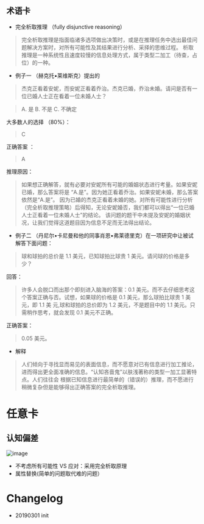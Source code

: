

## 术语卡

- 完全析取推理 （fully disjunctive reasoning）

> 完全析取推理是指面临诸多选项做出决策时，或是在推理任务中选出最佳问题解决方案时，对所有可能性及其结果进行分析、采择的思维过程。
> 析取推理是一种系统性且速度较慢的信息处理方式，属于类型二加工（待查，占位）的一种。

- 例子一 （赫克托▪莱维斯克）提出的

> 杰克正看着安妮，而安妮正看着乔治。杰克已婚，乔治未婚。请问是否有一位已婚人士正在看着一位未婚人士？

> A. 是   B. 不是  C. 不确定

大多数人的选择 （80%）：
> C

正确答案 ：
> A

推理原因：

> 如果想正确解答，就有必要对安妮所有可能的婚姻状态进行考量。如果安妮已婚，那么答案将是 “A.是”。因为她正看着乔治。如果安妮未婚，那么答案依然是“A.是”。
> 因为已婚的杰克正看着未婚的她。对所有可能性进行分析（完全析取推理策略）后得知，无论安妮婚否，我们都可以得出“一位已婚人士正看着一位未婚人士”的结论。
> 该问题的题干中未提及安妮的婚姻状况，让我们觉得这道题目因为信息不足而无法得出结论。

- 例子二 （丹尼尔•卡尼曼和他的同事肖恩•弗莱德里克）在一项研究中让被试解答下面问题：

> 球和球拍的总价是 1.1 美元，已知球拍比球贵 1 美元。请问球的价格是多少？

回答：

> 许多人会脱口而出那个即刻进入脑海的答案：0.1 美元。而不去仔细思考这个答案正确与否。试想，如果球的价格是 0.1 美元，那么球拍比球贵 1 美元，即 1.1 美
> 元,球和球拍的总价即为 1.2 美元，不是题目中的 1.1 美元。只需稍作思考，就会发现 0.1 美元不正确。 

正确答案：
> 0.05 美元。



- 解释

> 人们倾向于寻找显而易见的表面信息，而不愿意对已有信息进行加工推论，进而得出更全面准确的信息。“认知吝啬鬼”以肤浅著称的类型一加工显著特点。人们往往会
> 根据已知信息进行最简单的（错误的）推理，而不愿进行稍微复杂但是能够得出正确答案的完全析取推理。


 # 任意卡
 
 ## 认知偏差
 
 
![image](https://user-images.githubusercontent.com/24952118/56332913-b46c6e00-61c4-11e9-99f2-200c89c1333f.png)

- 不考虑所有可能性 VS 应对：采用完全析取原理
- 属性替换(简单的问题取代难的问题）




# Changelog

- 20190301 init
